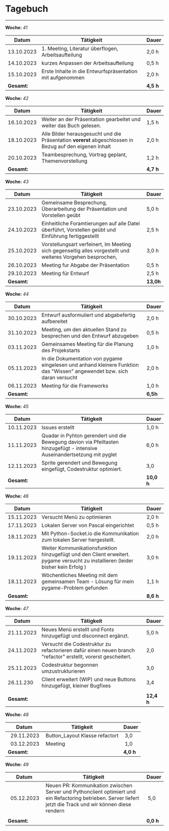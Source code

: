 # Tagebuch
---

**Woche:** *41*

| Datum       | Tätigkeit                                  | Dauer  |
|-------------|---------------------------------------------|--------|
| 13.10.2023  |        1. Meeting, Literatur überflogen, Arbeitsaufteilung                                           | 2,0 h  |
| 14.10.2023  |       kurzes Anpassen der Arbeitsaufteilung                                      | 0,5 h  |
| 15.10.2023  |   Erste Inhalte in die Entwurfspräsentation mit aufgenommen                                                      | 2,0 h  |
| **Gesamt:**  |                                            | **4,5 h**  |


**Woche:** *42*

| Datum       | Tätigkeit                                  | Dauer  |
|-------------|---------------------------------------------|--------|
| 16.10.2023  |       Weiter an der Präsentation gearbeitet und weiter das Buch gelesen.                                       | 1,5 h  |
| 18.10.2023  |         Alle Bilder herausgesucht und die Präsentation **vorerst** abgeschlossen in Bezug auf den eigenen Inhalt                                                                | 2,0 h  |
| 20.10.2023  |               Teambesprechung, Vortrag geplant, Themenvorstellung                            | 1,2 h  |
| **Gesamt:**  |                                            | **4,7 h**  |


**Woche:** *43*

| Datum       | Tätigkeit                                  | Dauer  |
|-------------|---------------------------------------------|--------|
| 23.10.2023  |   Gemeinsame Besprechung, Überarbeitung der Präsentation und Vorstellen geübt                                         | 5,0 h  |
| 24.10.2023  |   Einheitliche Foramtierungen auf alle Datei überführt, Vorstellen geübt und Einführung fertiggestellt                                       | 2,5 h  |
| 25.10.2023  |             Vorstellungsart verfeinert, Im Meeting sich gegenseitig alles vorgestellt und weiteres Vorgehen besprochen,                                 | 3,0 h  |
| 26.10.2023  |         Meeting fur Abgabe der Präsentation                                        | 0,5 h  |
| 29.10.2023  |         Meeting für Entwurf                                          | 2,5 h  |
| **Gesamt:**  |                                            | **13,0h**  |

**Woche:** *44*

| Datum       | Tätigkeit                                  | Dauer  |
|-------------|---------------------------------------------|--------|
| 30.10.2023  |   Entwurf  ausformuliert und abgabefertig aufbereitet                          | 2,0 h  |
| 31.10.2023  |   Meeting, um den aktuellen Stand zu besprechen und den Entwurf abzugeben                                     |  0,5 h |
| 03.11.2023  |    Gemeinsames Meeting für die Planung des Projekstarts                                        | 1,0 h  |
|  05.11.2023 |  In die Dokumentation von pygame eingelesen und anhand kleinere Funktion das "Wissen" angewendet bzw. sich daran versucht                                       | 2,0 h  |
|  06.11.2023 |    Meeting für die Frameworks                                              |1,0 h   |
| **Gesamt:**  |                                            | **6,5h**  |

**Woche:** *45*

| Datum       | Tätigkeit                                  | Dauer  |
|-------------|---------------------------------------------|--------|
| 10.11.2023  |                    Issues erstellt                               | 1,0 h  |
|  11.11.2023 |                    Quadar in Pyhton gerendert und die Bewegung davion via Pfeiltasten hinzugefügt - intensive Auseinandertsetzung mit pyglet   |  6,0 h |
|   12.11.2023|             Sprite gerendert und Bewegung eingefügt, Codestruktur optimiert.                                           |  3,0 |
| **Gesamt:**  |                                            | **10,0 h**  |

**Woche:** *46*

| Datum       | Tätigkeit                                  | Dauer  |
|-------------|---------------------------------------------|--------|
| 15.11.2023  |          Versucht Menü zu optimieren                                | 2,0 h  |
| 17.11.2023  |        Lokalen Server von Pascal eingerichtet                                | 0,5 h  |
| 18.11.2023  |       Mit Python-Socket.io die Kommunikation zum lokalen Server hergestellt.                            | 2,0 h  |
| 19.11.2023  |       Weiter Kommunikationsfunktion hinzugefügt und den Client erweitert. pygame versucht zu installieren (leider bisher kein Erfolg )                         | 3,0 h  |
| 18.11.2023  |       Wöchentliches Meeting mit dem gemeinsamen Team - Lösung für mein pygame-Problem gefunden               | 1,1 h  |
| **Gesamt:**  |                                            | **8,6 h**  |


**Woche:** *47*

| Datum       | Tätigkeit                                  | Dauer  |
|-------------|---------------------------------------------|--------|
| 21.11.2023  |          Neues Menü erstellt und Fonts hinzugefügt und disconnect ergänzt.                            | 5,0 h  |
| 24.11.2023|    Versucht die Codestruktur zu refactorieren dafür einen neuen branch "refactor" erstellt, vorerst gescheitert.      | 2,0 |
| 25.11.2023 |      Codestruktur begonnen umzustrukturieren                      | 3,0 |
| 26.11.230 |      Client erweitert (WIP) und neue Buttons hinzugefügt, kleiner Bugfixes                     | 3,4 |
|   |                   |  |
| **Gesamt:**  |                                            | **12,4 h**  |


**Woche:** *48*

| Datum       | Tätigkeit                                  | Dauer  |
|-------------|---------------------------------------------|--------|
|  29.11.2023 |   Button_Layout Klasse refactort   | 3,0 |
|  03.12.2023 |   Meeting   | 1,0 |
| **Gesamt:**  |                                            | **4,0 h**  |


**Woche:** *49*

| Datum       | Tätigkeit                                  | Dauer  |
|-------------|---------------------------------------------|--------|
|  05.12.2023 |   Neuen PR: Kommunikation zwischen Server und Pythonclient optimiert und ein Refactoring betrieben. Server liefert jetzt die Track und wir können diese rendern | 5,0 |
|   |                   |  |
| **Gesamt:**  |                                            | **0,0 h**  |










